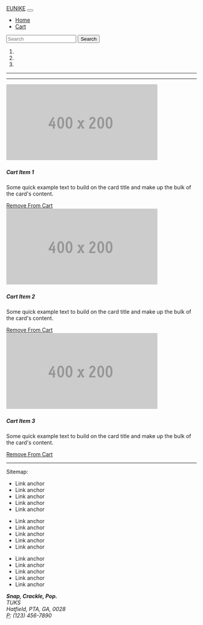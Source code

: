 <!DOCTYPE html>
<html lang="en">
  <head>
    <meta charset="utf-8">
    <meta http-equiv="X-UA-Compatible" content="IE=edge">
    <meta name="viewport" content="width=device-width, initial-scale=1">
    <title>EUNIKE</title>
    <!-- Bootstrap -->
    <link href="css/bootstrap-4.4.1.css" rel="stylesheet">
  </head>
  <body>
    <nav class="navbar navbar-expand-lg navbar-dark bg-dark">
      <div class="container">
        <a class="navbar-brand" href="#">EUNIKE</a>
        <button class="navbar-toggler" type="button" data-toggle="collapse" data-target="#navbarSupportedContent" aria-controls="navbarSupportedContent" aria-expanded="false" aria-label="Toggle navigation">
        <span class="navbar-toggler-icon"></span>
        </button>
        <div class="collapse navbar-collapse" id="navbarSupportedContent">
          <ul class="navbar-nav mr-auto">
            <li class="nav-item active">
              <a class="nav-link" href="index.html">Home</a>
            </li>
            <li class="nav-item">
              <a class="nav-link" href="#">Cart</a>
            </li>
          </ul>
          <form class="form-inline my-2 my-lg-0">
            <input class="form-control mr-sm-2" type="search" placeholder="Search" aria-label="Search">
            <button class="btn btn-outline-success my-2 my-sm-0" type="submit">Search</button>
          </form>
        </div>
      </div>
    </nav>
    <div class="container mt-3">
      <div class="row">
        <div class="col-12">
          <div id="carouselExampleControls" class="carousel slide" data-ride="carousel">
            <ol class="carousel-indicators">
              <li data-target="#carouselExampleControls" data-slide-to="0" class="active"></li>
              <li data-target="#carouselExampleControls" data-slide-to="1"></li>
              <li data-target="#carouselExampleControls" data-slide-to="2"></li>
            </ol>
</div>
            </div>
          </div>
        </div>
      <hr>
    <hr>
    <div class="container">
      <div class="row text-center">
        <div class="col-md-4 pb-1 pb-md-0">
          <div class="card">
            <img class="card-img-top" src="images/400X200.gif" alt="Card image cap">
            <div class="card-body">
				<h5 class="card-title">Cart Item 1</h5>
              <p class="card-text">Some quick example text to build on the card title and make up the bulk of the card's content.</p>
              <a href="#" class="btn btn-primary">Remove From Cart</a>
            </div>
          </div>
        </div>
        <div class="col-md-4 pb-1 pb-md-0">
          <div class="card">
            <img class="card-img-top" src="images/400X200.gif" alt="Card image cap">
            <div class="card-body">
				<h5 class="card-title">Cart Item 2</h5>
              <p class="card-text">Some quick example text to build on the card title and make up the bulk of the card's content.</p>
              <a href="#" class="btn btn-primary">Remove From Cart</a>
            </div>
          </div>
        </div>
        <div class="col-md-4 pb-1 pb-md-0">
          <div class="card">
            <img class="card-img-top" src="images/400X200.gif" alt="Card image cap">
            <div class="card-body">
				<h5 class="card-title">Cart Item 3</h5>
              <p class="card-text">Some quick example text to build on the card title and make up the bulk of the card's content.</p>
              <a href="#" class="btn btn-primary">Remove From Cart</a>
            </div>
          </div>
        </div>
      </div>
      <div class="row text-center mt-4">
        <div class="col-md-4 pb-1 pb-md-0">
          </div>
        </div>
      </div>
	  <hr>
    <div class="container text-white bg-dark p-4">
      <div class="row">
        <div class="col-6 col-md-8 col-lg-7">
          <div class="row text-center">
            <div class="col-sm-6 col-md-4 col-lg-4 col-12">
				<span class="sitemap" >Sitemap:</span>
              <ul class="list-unstyled">
                <li class="btn-link"> <a>Link anchor</a> </li>
                <li class="btn-link"> <a>Link anchor</a> </li>
                <li class="btn-link"> <a>Link anchor</a> </li>
                <li class="btn-link"> <a>Link anchor</a> </li>
                <li class="btn-link"> <a>Link anchor</a> </li>
              </ul>
            </div>
            <div class="col-sm-6 col-md-4 col-lg-4 col-12">
              <ul class="list-unstyled">
                <li class="btn-link"> <a>Link anchor</a> </li>
                <li class="btn-link"> <a>Link anchor</a> </li>
                <li class="btn-link"> <a>Link anchor</a> </li>
                <li class="btn-link"> <a>Link anchor</a> </li>
                <li class="btn-link"> <a>Link anchor</a> </li>
              </ul>
            </div>
            <div class="col-sm-6 col-md-4 col-lg-4 col-12">
              <ul class="list-unstyled">
                <li class="btn-link"> <a>Link anchor</a> </li>
                <li class="btn-link"> <a>Link anchor</a> </li>
                <li class="btn-link"> <a>Link anchor</a> </li>
                <li class="btn-link"> <a>Link anchor</a> </li>
                <li class="btn-link"> <a>Link anchor</a> </li>
              </ul>
            </div>
          </div>
        </div>
        <div class="col-md-4 col-lg-5 col-6">
          <address>
            <strong>Snap, Crackle, Pop.</strong><br>
            TUKS<br>
            Hatfield, PTA, GA, 0028<br>
            <abbr title="Phone">P:</abbr> (123) 456-7890
          </address>
        </div>
      </div>
    </div>
    <footer class="text-center">
      <div class="container">
        <div class="row">
          <div class="col-12">
          </div>
        </div>
      </div>
    </footer>
    <!-- jQuery (necessary for Bootstrap's JavaScript plugins) -->
    <script src="js/jquery-3.4.1.min.js"></script>
    <!-- Include all compiled plugins (below), or include individual files as needed -->
    <script src="js/popper.min.js"></script>
    <script src="js/bootstrap-4.4.1.js"></script>
  </body>
</html>